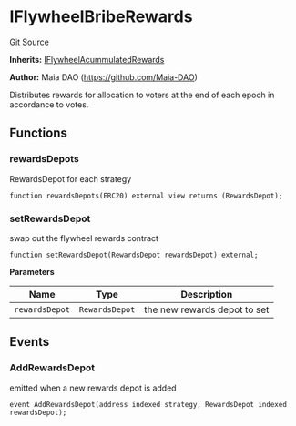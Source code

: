 # IFlywheelBribeRewards
[Git Source](https://github.com/Maia-DAO/test-env-V2/blob/84b5f9e8695c91ddb02f27bb3dfb1c652f55ced4/rewards/interfaces/IFlywheelBribeRewards.sol)

**Inherits:**
[IFlywheelAcummulatedRewards](/rewards/interfaces/IFlywheelAcummulatedRewards.sol/interface.IFlywheelAcummulatedRewards.md)

**Author:**
Maia DAO (https://github.com/Maia-DAO)

Distributes rewards for allocation to voters at the end of each epoch in accordance to votes.


## Functions
### rewardsDepots

RewardsDepot for each strategy


```solidity
function rewardsDepots(ERC20) external view returns (RewardsDepot);
```

### setRewardsDepot

swap out the flywheel rewards contract


```solidity
function setRewardsDepot(RewardsDepot rewardsDepot) external;
```
**Parameters**

|Name|Type|Description|
|----|----|-----------|
|`rewardsDepot`|`RewardsDepot`|the new rewards depot to set|


## Events
### AddRewardsDepot
emitted when a new rewards depot is added


```solidity
event AddRewardsDepot(address indexed strategy, RewardsDepot indexed rewardsDepot);
```

